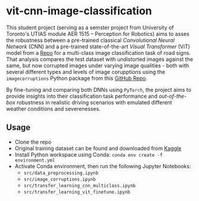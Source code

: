 # vit-cnn-image-classification

This student project (serving as a semster project from University of Toronto's UTIAS module AER 1515 – Perception for Robotics) aims to asses the robustness between a pre-trained classical _Convolutional Neural Network_ (CNN) and a pre-trained state-of-the-art _Visual Transformer_ (ViT) model from a [Repo](https://github.com/lukemelas/PyTorch-Pretrained-ViT) for a multi-class image classification task of road signs.
That analysis compares the test dataset with undistorted images against the same, but now corrupted images under varying image qualities - both with several different types and levels of image corupptions using the `imagecorruptions` Python package from this [GitHub Repo](https://github.com/bethgelab/imagecorruptions).

By fine-tuning and comparing both DNNs using `PyTorch`, the project aims to provide insights into their classification task performance and _out-of-the-box_ robustness in realistic driving scenarios with emulated different weather conditions and severenesses.

## Usage

- Clone the repo
- Original training dataset can be found and downloaded from [Kaggle](https://www.kaggle.com/datasets/andrewmvd/road-sign-detection)
- Install Python workspace using Conda: `conda env create -f environment.yml`
- Activate Conda environment, then run the following Jupyter Notebooks:
  - `src/data_preprocessing.ipynb`
  - `src/image_corruptions.ipynb`
  - `src/transfer_learning_cnn_multiclass.ipynb`
  - `src/transfer_learning_vit_finetune.ipynb`
